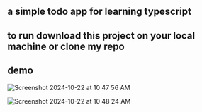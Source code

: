 ## a simple todo app for learning typescript 

## to run download this project on your local machine or clone my repo

## demo 
![Screenshot 2024-10-22 at 10 47 56 AM](https://github.com/user-attachments/assets/9417c098-8045-42a2-bdd3-55d46baf3600)


![Screenshot 2024-10-22 at 10 48 24 AM](https://github.com/user-attachments/assets/1e3d9025-0136-4e7d-a123-24b6c2f0ebff)


